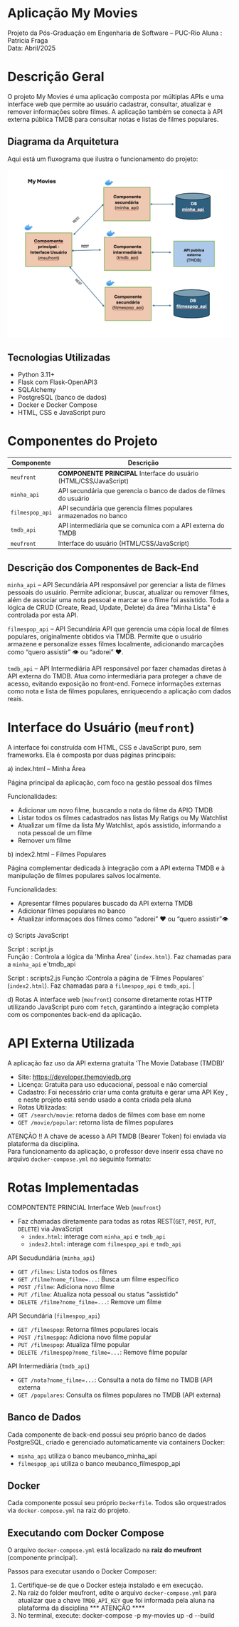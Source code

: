 # Aplicação My Movies 

Projeto da Pós-Graduação em Engenharia de Software – PUC-Rio
Aluna :  Patricia Fraga  
Data: Abril/2025  

# Descrição Geral

O projeto My Movies é uma aplicação  composta por múltiplas APIs e uma interface web que permite ao usuário cadastrar, consultar, atualizar e remover informações sobre filmes. A aplicação também se conecta à API externa pública TMDB para consultar notas e listas de filmes populares.

## Diagrama da Arquitetura

Aqui está um fluxograma que ilustra o funcionamento do projeto:

![Fluxograma](./fluxograma.png)

## Tecnologias Utilizadas

- Python 3.11+  
- Flask com Flask-OpenAPI3  
- SQLAlchemy  
- PostgreSQL (banco de dados)  
- Docker e Docker Compose  
- HTML, CSS e JavaScript puro  


# Componentes do Projeto

| Componente       | Descrição                                                                 |
|------------------|---------------------------------------------------------------------------|
| `meufront`       | **COMPONENTE PRINCIPAL** Interface do usuário (HTML/CSS/JavaScript)       |
| `minha_api`      | API secundária que gerencia o banco de dados de filmes do usuário         |
| `filmespop_api`  | API secundária que gerencia filmes populares armazenados no banco         |
| `tmdb_api`       | API intermediária que se comunica com a API externa do TMDB               |
| `meufront`       | Interface do usuário (HTML/CSS/JavaScript)                                |


## Descrição dos Componentes de Back-End

`minha_api` – API Secundária
API responsável por gerenciar a lista de filmes pessoais do usuário. Permite adicionar, buscar, atualizar ou remover filmes, além de associar uma nota pessoal e marcar se o filme foi assistido. Toda a lógica de CRUD (Create, Read, Update, Delete) da área "Minha Lista" é controlada por esta API.

`filmespop_api` – API Secundária
API que gerencia uma cópia local de filmes populares, originalmente obtidos via TMDB. Permite que o usuário armazene e personalize esses filmes localmente, adicionando marcações como “quero assistir” 👁️ ou “adorei” ❤️.

`tmdb_api` – API Intermediária
API responsável por fazer chamadas diretas à API externa do TMDB. Atua como intermediária para proteger a chave de acesso, evitando exposição no front-end. Fornece informações externas como nota e lista de filmes populares, enriquecendo a aplicação com dados reais.

# Interface do Usuário (`meufront`)

A interface foi construída com HTML, CSS e JavaScript puro, sem frameworks. Ela  é composta por duas páginas principais:

a) index.html – Minha Área

Página principal da aplicação, com foco na gestão pessoal dos filmes

Funcionalidades:
- Adicionar um novo filme, buscando a nota do filme da APIO TMDB
- Listar todos os filmes cadastrados nas listas My Ratigs ou My Watchlist
- Atualizar um filme da lista My Watchlist, após assistido, informando a nota pessoal de um filme
- Remover um filme

b) index2.html – Filmes Populares

Página complementar dedicada à integração com a API externa TMDB e à manipulação de filmes populares salvos localmente.

Funcionalidades:
- Apresentar filmes populares buscado da API externa TMDB
- Adicionar filmes populares no banco 
- Atualizar informaçoes dos filmes como “adorei”  ❤️ ou  “quero assistir”👁️

c) Scripts JavaScript

Script : script.js  
Função : Controla a lógica da 'Minha Área' (`index.html`). Faz chamadas para a `minha_api` e`tmdb_api   

Script : scripts2.js
Função :Controla a página de 'Filmes Populares' (`index2.html`). Faz chamadas para a `filmespop_api` e `tmdb_api`. |

d) Rotas
A interface web (`meufront`) consome diretamente rotas HTTP utilizando JavaScript puro com `fetch`, garantindo a integração completa com os componentes back-end da aplicação.


# API Externa Utilizada

A aplicação faz uso da API externa gratuita 'The Movie Database (TMDB)' 
-  Site: https://developer.themoviedb.org  
-  Licença: Gratuita para uso educacional, pessoal e não comercial  
-  Cadastro: Foi necessário criar uma conta gratuita e gerar uma API Key , e neste projeto está sendo usado a conta criada pela aluna 
-  Rotas Utilizadas:
  - `GET /search/movie`: retorna dados de filmes com base em nome
  - `GET /movie/popular`: retorna lista de filmes populares

ATENÇÃO !! A chave de acesso à API TMDB (Bearer Token) foi enviada via plataforma da disciplina.  
Para funcionamento da aplicação, o professor deve inserir essa chave no arquivo `docker-compose.yml` no seguinte formato:


# Rotas Implementadas

COMPONTENTE PRINCIAL Interface Web (`meufront`)
- Faz chamadas diretamente para todas as rotas REST(`GET`, `POST`, `PUT`, `DELETE`) via JavaScript
  - `index.html`: interage com `minha_api` e `tmdb_api`
  - `index2.html`: interage com `filmespop_api` e `tmdb_api`

API Secudundária (`minha_api`)
- `GET /filmes`: Lista todos os filmes
- `GET /filme?nome_filme=...`: Busca um filme específico
- `POST /filme`: Adiciona novo filme
- `PUT /filme`: Atualiza nota pessoal ou status "assistido"
- `DELETE /filme?nome_filme=...`: Remove um filme

API Secundária (`filmespop_api`)
- `GET /filmespop`: Retorna filmes populares locais
- `POST /filmespop`: Adiciona novo filme popular
- `PUT /filmespop`: Atualiza filme popular
- `DELETE /filmespop?nome_filme=...`: Remove filme popular

API Intermediária (`tmdb_api`)
- `GET /nota?nome_filme=...`: Consulta a nota do filme no TMDB (API externa
- `GET /populares`: Consulta os filmes populares no TMDB (API externa)



## Banco de Dados

Cada componente de back-end possui seu próprio banco de dados PostgreSQL, criado e gerenciado automaticamente via containers Docker:

- `minha_api` utiliza o banco meubanco_minha_api
- `filmespop_api` utiliza o banco meubanco_filmespop_api

## Docker

Cada componente possui seu próprio `Dockerfile`. Todos são orquestrados via `docker-compose.yml` na raiz do projeto.

## Executando com Docker Compose

O arquivo `docker-compose.yml` está localizado na **raiz do meufront** (componente principal).

Passos para executar usando o Docker Composer:

1. Certifique-se de que o Docker esteja instalado e em execução.
2. Na raiz do folder meufront, edite o arquivo `docker-compose.yml` para atualizar que a chave `TMDB_API_KEY` que foi informada pela aluna na plataforma da disciplina   *** ATENÇÃO ****
3. No terminal, execute:
docker-compose -p my-movies up -d --build

